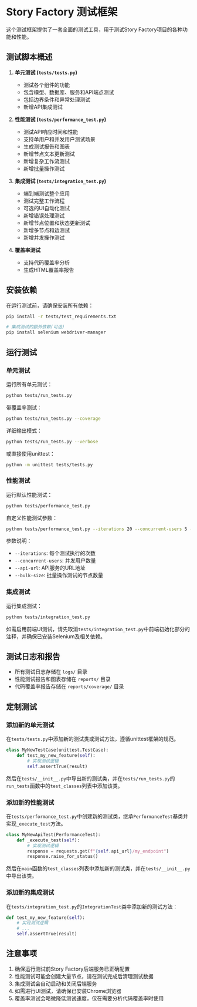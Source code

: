 # Story Factory 测试框架

这个测试框架提供了一套全面的测试工具，用于测试Story Factory项目的各种功能和性能。

## 测试脚本概述

1. **单元测试 (`tests/tests.py`)**
   - 测试各个组件的功能
   - 包含模型、数据库、服务和API端点测试
   - 包括边界条件和异常处理测试
   - 新增API集成测试

2. **性能测试 (`tests/performance_test.py`)**
   - 测试API响应时间和性能
   - 支持单用户和并发用户测试场景
   - 生成测试报告和图表
   - 新增节点文本更新测试
   - 新增复杂工作流测试
   - 新增批量操作测试

3. **集成测试 (`tests/integration_test.py`)**
   - 端到端测试整个应用
   - 测试完整工作流程
   - 可选的UI自动化测试
   - 新增错误处理测试
   - 新增节点位置和状态更新测试
   - 新增多节点和边测试
   - 新增并发操作测试

4. **覆盖率测试**
   - 支持代码覆盖率分析
   - 生成HTML覆盖率报告

## 安装依赖

在运行测试前，请确保安装所有依赖：

```bash
pip install -r tests/test_requirements.txt

# 集成测试的额外依赖(可选)
pip install selenium webdriver-manager
```

## 运行测试

### 单元测试

运行所有单元测试：

```bash
python tests/run_tests.py
```

带覆盖率测试：

```bash
python tests/run_tests.py --coverage
```

详细输出模式：

```bash
python tests/run_tests.py --verbose
```

或直接使用unittest：

```bash
python -m unittest tests/tests.py
```

### 性能测试

运行默认性能测试：

```bash
python tests/performance_test.py
```

自定义性能测试参数：

```bash
python tests/performance_test.py --iterations 20 --concurrent-users 5 --api-url http://localhost:5000/api --bulk-size 30
```

参数说明：
- `--iterations`: 每个测试执行的次数
- `--concurrent-users`: 并发用户数量
- `--api-url`: API服务的URL地址
- `--bulk-size`: 批量操作测试的节点数量

### 集成测试

运行集成测试：

```bash
python tests/integration_test.py
```

如需启用前端UI测试，请先取消`tests/integration_test.py`中前端初始化部分的注释，并确保已安装Selenium及相关依赖。

## 测试日志和报告

- 所有测试日志存储在 `logs/` 目录
- 性能测试报告和图表存储在 `reports/` 目录
- 代码覆盖率报告存储在 `reports/coverage/` 目录

## 定制测试

### 添加新的单元测试

在`tests/tests.py`中添加新的测试类或测试方法，遵循unittest框架的规范。

```python
class MyNewTestCase(unittest.TestCase):
    def test_my_new_feature(self):
        # 实现测试逻辑
        self.assertTrue(result)
```

然后在`tests/__init__.py`中导出新的测试类，并在`tests/run_tests.py`的`run_tests`函数中的`test_classes`列表中添加该类。

### 添加新的性能测试

在`tests/performance_test.py`中创建新的测试类，继承`PerformanceTest`基类并实现`_execute_test`方法。

```python
class MyNewApiTest(PerformanceTest):
    def _execute_test(self):
        # 实现测试逻辑
        response = requests.get(f"{self.api_url}/my_endpoint")
        response.raise_for_status()
```

然后在`main`函数的`test_classes`列表中添加新的测试类，并在`tests/__init__.py`中导出该类。

### 添加新的集成测试

在`tests/integration_test.py`的`IntegrationTest`类中添加新的测试方法：

```python
def test_my_new_feature(self):
    # 实现测试逻辑
    # ...
    self.assertTrue(result)
```

## 注意事项

1. 确保运行测试前Story Factory后端服务已正确配置
2. 性能测试可能会创建大量节点，请在测试完成后清理测试数据
3. 集成测试会自动启动和关闭后端服务
4. 如需进行UI测试，请确保已安装Chrome浏览器 
5. 覆盖率测试会略微降低测试速度，仅在需要分析代码覆盖率时使用 